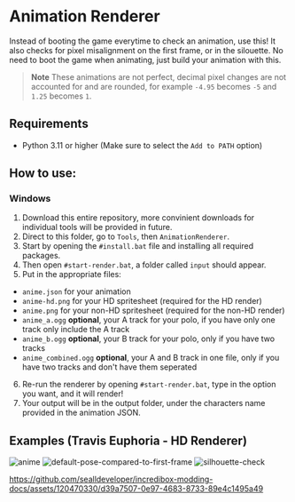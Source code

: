 # Animation Renderer
Instead of booting the game everytime to check an animation, use this! It also checks for pixel misalignment on the first frame, or in the silouette. No need to boot the game when animating, just build your animation with this.

> **Note**
> These animations are not perfect, decimal pixel changes are not accounted for and are rounded, for example `-4.95` becomes `-5` and `1.25` becomes `1`.

## Requirements
- Python 3.11 or higher (Make sure to select the `Add to PATH` option)

## How to use:
### Windows
1. Download this entire repository, more convinient downloads for individual tools will be provided in future.
2. Direct to this folder, go to `Tools`, then `AnimationRenderer`.
3. Start by opening the `#install.bat` file and installing all required packages.
4. Then open `#start-render.bat`, a folder called `input` should appear.
5. Put in the appropriate files:
  - `anime.json` for your animation
  - `anime-hd.png` for your HD spritesheet (required for the HD render)
  - `anime.png` for your non-HD spritesheet (required for the non-HD render)
  - `anime_a.ogg` **optional**, your A track for your polo, if you have only one track only include the A track
  - `anime_b.ogg` **optional**, your B track for your polo, only if you have two tracks
  - `anime_combined.ogg` **optional**, your A and B track in one file, only if you have two tracks and don't have them seperated
6. Re-run the renderer by opening `#start-render.bat`, type in the option you want, and it will render!
7. Your output will be in the output folder, under the characters name provided in the animation JSON.

## Examples (Travis Euphoria - HD Renderer)

![anime](https://github.com/sealldeveloper/incredibox-modding-docs/assets/120470330/bff7e720-fc0c-4436-a383-b83fe7b9df4e)
![default-pose-compared-to-first-frame](https://github.com/sealldeveloper/incredibox-modding-docs/assets/120470330/fc9991d2-2665-4f9c-8f0d-d86d8d6b150a)
![silhouette-check](https://github.com/sealldeveloper/incredibox-modding-docs/assets/120470330/7a5855d5-d722-41c9-a638-86c9490d0e06)



https://github.com/sealldeveloper/incredibox-modding-docs/assets/120470330/d39a7507-0e97-4683-8733-89e4c1495a49



